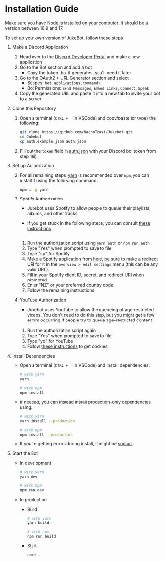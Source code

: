 # Installation Guide

Make sure you have [Node.js](https://nodejs.org/en/) installed on your computer. It should be a version between 16.9 and 17.

To set up your own version of JukeBot, follow these steps

1. Make a Discord Application

    1. Head over to the [Discord Developer Portal](https://discord.com/developers/applications) and make a new application
    2. Go to the Bot section and add a bot
        - Copy the token that it generates, you'll need it later
    3. Go to the OAuth2 > URL Generator section and select
        - Scopes: `bot`, `applications.commands`
        - Bot Permissions: `Send Messages`, `Embed Links`, `Connect`, `Speak`
    4. Copy the generated URL and paste it into a new tab to invite your bot to a server

2. Clone this Repository

    1. Open a terminal (`` CTRL + ` `` in VSCode) and copy/paste (or type) the following:

        ```sh
        git clone https://github.com/NachoToast/Jukebot.git
        cd Jukebot
        cp auth.example.json auth.json
        ```

    2. Fill out the `token` field in [auth.json](../auth.json) with your Discord bot token from step 1(ii)

3. Set up Authorization

    2. For all remaining steps, [yarn](https://yarnpkg.com/) is recommended over `npm`, you can install it using the following command:

        ```sh
        npm i -g yarn
        ```

    3. Spotify Authorization

        - Jukebot uses Spotify to allow people to queue their playlists, albums, and other tracks

        - If you get stuck in the following steps, you can consult [these instructions](https://github.com/play-dl/play-dl/tree/5d4485a54e01665ef2126d043f30498d8596c27a/instructions#spotify)

        <br />

        1. Run the authorization script using `yarn auth` or `npm run auth`
        1. Type "Yes" when prompted to save to file
        1. Type "sp" for Spotify
        1. Make a Spotify application from [here](https://developer.spotify.com/dashboard/applications), be sure to make a redirect URI for it in the `overview > edit settings` menu (this can be any valid URL).
        1. Fill in your Spotify client ID, secret, and redirect URI when prompted
        1. Enter "NZ" or your preferred country code
        1. Follow the remaining instructions

    4. YouTube Authorization

        - Jukebot uses YouTube to allow the queueing of age-restricted videos. You don't need to do this step, but you might get a few errors occurring if people try to queue age-restricted content

        <br />

        1. Run the authorization script again
        2. Type "Yes" when prompted to save to file
        3. Type "yo" for YouTube
        4. Follow [these instructions](https://github.com/play-dl/play-dl/tree/5d4485a54e01665ef2126d043f30498d8596c27a/instructions#youtube-cookies) to get cookies

4. Install Dependencies

    - Open a terminal (`` CTRL + ` `` in VSCode) and install dependencies:

        ```sh
        # with yarn
        yarn

        # with npm
        npm install
        ```

    - If needed, you can instead install production-only dependencies using:

        ```sh
        # with yarn
        yarn install --production

        # with npm
        npm install --production
        ```

    - If you're getting errors during install, it might be [sodium](./sodium.md).

5. Start the Bot

    - In development

        ```sh
        # with yarn
        yarn dev

        # with npm
        npm run dev
        ```

    - In production

        - Build

            ```sh
            # with yarn
            yarn build

            # with npm
            npm run build
            ```

        - Start
            ```sh
            node .
            ```
